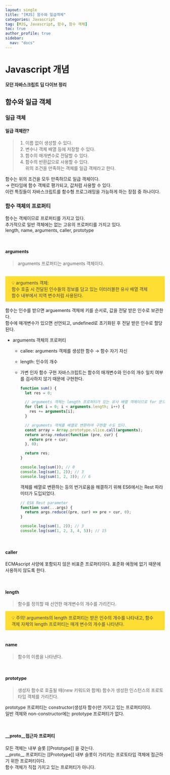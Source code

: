 ```yaml
---
layout: single
title: "[MJS] 함수와 일급객체"
categories: Javascript
tag: [MJS, Javascript, 함수, 함수 객체]
toc: true
author_profile: true
sidebar:
  nav: "docs"
---
```


# Javascript 개념

**모던 자바스크립트 딥 다이브 정리**

## 함수와 일급 객체

### 일급 객체

#### **일급 객체란?**

> 1. 이름 없이 생성할 수 있다.
> 2. 변수나 객체 배열 등에 저장할 수 있다.
> 3. 함수의 매개변수로 전달할 수 있다.
> 4. 함수의 반환값으로 사용할 수 있다.
>    <br>위의 조건을 만족하는 객체를 일급 객체라고 한다.

함수는 위의 조건을 모두 만족하므로 일급 객체이다.
<br> → 런타임에 함수 객체로 평가되고, 값처럼 사용할 수 있다.
<br> 이런 특징들이 자바스크립트를 함수형 프로그래밍을 가능하게 하는 장점 중 하나이다.

### 함수 객체의 프로퍼티

함수는 객체이므로 프로퍼티를 가지고 있다.
<br>추가적으로 일반 객체에는 없는 고유의 프로퍼티를 가지고 있다.
<br>length, name, arguments, caller, prototype

<br>

#### **arguments**

> arguments 프로퍼티는 arguments 객체이다.

<br>
<aside style='background-color : gold; opacity: 0.8; padding: 10px 20px'>
    💡 arguments 객체:
    <br>함수 호출 시 전달된 인수들의 정보를 담고 있는 이터러블한 유사 배열 객체
    <br>함수 내부에서 지역 변수처럼 사용된다.
</aside>
<br>함수는 인수를 받으면 arguements 객체에 키를 순서로, 값을 전달 받은 인수로 보관한다.
<br>함수에 매개변수가 있으면 선언되고, undefined로 초기화된 후 전달 받은 인수로 할당된다.

<br>

- arguments 객체의 프로퍼티

  - callee: arguments 객체를 생성한 함수 → 함수 자기 자신
  - length: 인수의 개수
  - 가변 인자 함수 구현
    자바스크립트는 함수의 매개변수와 인수의 개수 일치 여부를 검사하지 않기 때문에 구현한다.

    ```jsx
    function sum() {
      let res = 0;

      // arguments 객체는 length 프로퍼티가 있는 유사 배열 객체이므로 for 문으로 순회할 수 있다.
      for (let i = 0; i < arguments.length; i++) {
        res += arguments[i];
      }

      // arguments 객체를 배열로 변환하여 구현할 수도 있다.
      const array = Array.prototype.slice.call(arguments);
      return array.reduce(function (pre, cur) {
        return pre + cur;
      }, 0);

      return res;
    }

    console.log(sum()); // 0
    console.log(sum(1, 2)); // 3
    console.log(sum(1, 2, 3)); // 6
    ```

    객체를 배열로 변환하는 등의 번거로움을 해결하기 위해 ES6에서는 Rest 파라미터가 도입되었다.

    ```jsx
    // ES6 Rest parameter
    function sum(...args) {
      return args.reduce((pre, cur) => pre + cur, 0);
    }

    console.log(sum(1, 2)); // 3
    console.log(sum(1, 2, 3, 4, 5)); // 15
    ```

<br>

#### **caller**

ECMAscript 사양에 포함되지 않은 비표준 프로퍼티이다. 표준화 예정에 없기 때문에 사용하지 않도록 한다.

<br>

#### **length**

> 함수를 정의할 때 선언한 매개변수의 개수를 가리킨다.

<aside style='background-color : gold; opacity: 0.8; padding: 10px 20px'>
        💡 주의!
        arguments의 length 프로퍼티는 받은 인수의 개수를 나타내고,
        함수 객체 자체의 length 프로퍼티는 매개 변수의 개수를 나타낸다.
</aside>

<br>

#### **name**

> 함수의 이름을 나타낸다.

<br>

#### **prototype**

> 생성자 함수로 호출될 때(new 키워드와 함께) 함수가 생성한 인스턴스의 프로토타입 객체를 가리킨다.

prototype 프로퍼티는 constructor(생성자 함수)만 가지고 있는 프로퍼티이다.
<br>일반 객체와 non-constructor에는 prototype 프로퍼티가 없다.

<br>

#### **\_\_proto\_\_접근자 프로퍼티**

모든 객체는 내부 슬롯 [[Prototype]] 을 갖는다.
<br>\_\_proto\_\_ 프로퍼티는 [[Prototype]] 내부 슬롯이 가리키는 프로토타입 객체에 접근하기 위한 프로퍼티이다.
<br>함수 객체가 직접 가지고 있는 프로퍼티가 아니다.
